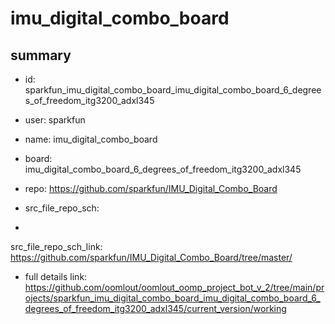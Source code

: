 # imu_digital_combo_board
 
## summary 
* id: sparkfun_imu_digital_combo_board_imu_digital_combo_board_6_degrees_of_freedom_itg3200_adxl345
* user: sparkfun
* name: imu_digital_combo_board
* board: imu_digital_combo_board_6_degrees_of_freedom_itg3200_adxl345
* repo: https://github.com/sparkfun/IMU_Digital_Combo_Board



* src_file_repo_sch: 
*
 src_file_repo_sch_link: https://github.com/sparkfun/IMU_Digital_Combo_Board/tree/master/
* full details link: https://github.com/oomlout/oomlout_oomp_project_bot_v_2/tree/main/projects/sparkfun_imu_digital_combo_board_imu_digital_combo_board_6_degrees_of_freedom_itg3200_adxl345/current_version/working  






